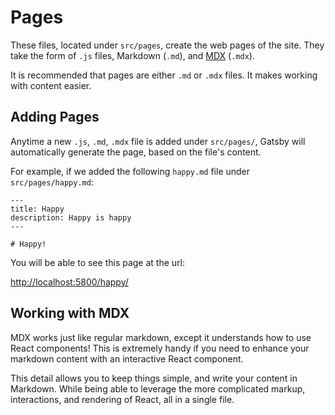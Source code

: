 # Pages

These files, located under `src/pages`, create the web pages of the site. They take the form of `.js` files, Markdown (`.md`), and [MDX](https://mdxjs.com/) (`.mdx`).

It is recommended that pages are either `.md` or `.mdx` files. It makes working with content easier.

## Adding Pages

Anytime a new `.js`, `.md`, `.mdx` file is added under `src/pages/`, Gatsby will automatically generate the page, based on the file's content.

For example, if we added the following `happy.md` file under `src/pages/happy.md`:

```
---
title: Happy
description: Happy is happy
---

# Happy!
```

You will be able to see this page at the url:

[http://localhost:5800/happy/](http://localhost:5800/happy/)

## Working with MDX

MDX works just like regular markdown, except it understands how to use React components! This is extremely handy if you need to enhance your markdown content with an interactive React component.

This detail allows you to keep things simple, and write your content in Markdown. While being able to leverage the more complicated markup, interactions, and rendering of React, all in a single file.
